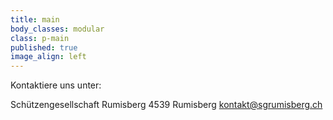 ```yaml
---
title: main
body_classes: modular
class: p-main
published: true
image_align: left
---
```


Kontaktiere uns unter:

Schützengesellschaft Rumisberg
4539 Rumisberg
[kontakt@sgrumisberg.ch](mailto:kontakt@sgrumisberg.ch)
